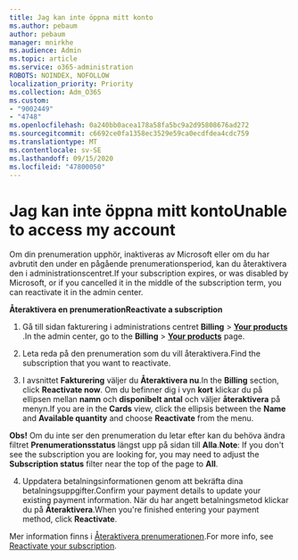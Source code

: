 ```yaml
---
title: Jag kan inte öppna mitt konto
ms.author: pebaum
author: pebaum
manager: mnirkhe
ms.audience: Admin
ms.topic: article
ms.service: o365-administration
ROBOTS: NOINDEX, NOFOLLOW
localization_priority: Priority
ms.collection: Adm_O365
ms.custom:
- "9002449"
- "4748"
ms.openlocfilehash: 0a240bb0acea178a58fa5bc9a2d95808676ad272
ms.sourcegitcommit: c6692ce0fa1358ec3529e59ca0ecdfdea4cdc759
ms.translationtype: MT
ms.contentlocale: sv-SE
ms.lasthandoff: 09/15/2020
ms.locfileid: "47800050"
---
```

# <a name="unable-to-access-my-account"></a><span data-ttu-id="f6dd7-102">Jag kan inte öppna mitt konto</span><span class="sxs-lookup"><span data-stu-id="f6dd7-102">Unable to access my account</span></span>

<span data-ttu-id="f6dd7-103">Om din prenumeration upphör, inaktiveras av Microsoft eller om du har avbrutit den under en pågående prenumerationsperiod, kan du återaktivera den i administrationscentret.</span><span class="sxs-lookup"><span data-stu-id="f6dd7-103">If your subscription expires, or was disabled by Microsoft, or if you cancelled it in the middle of the subscription term, you can reactivate it in the admin center.</span></span>

<span data-ttu-id="f6dd7-104">**Återaktivera en prenumeration**</span><span class="sxs-lookup"><span data-stu-id="f6dd7-104">**Reactivate a subscription**</span></span>

1. <span data-ttu-id="f6dd7-105">Gå till sidan fakturering i administrations centret **Billing**  >  **[Your products](https://go.microsoft.com/fwlink/p/?linkid=842054)** .</span><span class="sxs-lookup"><span data-stu-id="f6dd7-105">In the admin center, go to the **Billing** > **[Your products](https://go.microsoft.com/fwlink/p/?linkid=842054)** page.</span></span>

2. <span data-ttu-id="f6dd7-106">Leta reda på den prenumeration som du vill återaktivera.</span><span class="sxs-lookup"><span data-stu-id="f6dd7-106">Find the subscription that you want to reactivate.</span></span>

3. <span data-ttu-id="f6dd7-107">I avsnittet **Fakturering** väljer du **Återaktivera nu**.</span><span class="sxs-lookup"><span data-stu-id="f6dd7-107">In the **Billing** section, click **Reactivate now**.</span></span> <span data-ttu-id="f6dd7-108">Om du befinner dig i vyn **kort** klickar du på ellipsen mellan **namn** och **disponibelt antal** och väljer **återaktivera** på menyn.</span><span class="sxs-lookup"><span data-stu-id="f6dd7-108">If you are in the **Cards** view, click the ellipsis between the **Name** and **Available quantity** and choose **Reactivate** from the menu.</span></span>

<span data-ttu-id="f6dd7-109">**Obs!** Om du inte ser den prenumeration du letar efter kan du behöva ändra filtret **Prenumerationsstatus** längst upp på sidan till **Alla**.</span><span class="sxs-lookup"><span data-stu-id="f6dd7-109">**Note**: If you don't see the subscription you are looking for, you may need to adjust the **Subscription status** filter near the top of the page to **All**.</span></span>

4. <span data-ttu-id="f6dd7-110">Uppdatera betalningsinformationen genom att bekräfta dina betalningsuppgifter.</span><span class="sxs-lookup"><span data-stu-id="f6dd7-110">Confirm your payment details to update your existing payment information.</span></span> <span data-ttu-id="f6dd7-111">När du har angett betalningsmetod klickar du på **Återaktivera**.</span><span class="sxs-lookup"><span data-stu-id="f6dd7-111">When you're finished entering your payment method, click **Reactivate**.</span></span>

<span data-ttu-id="f6dd7-112">Mer information finns i [Återaktivera prenumerationen](https://docs.microsoft.com/microsoft-365/commerce/subscriptions/reactivate-your-subscription).</span><span class="sxs-lookup"><span data-stu-id="f6dd7-112">For more info, see [Reactivate your subscription](https://docs.microsoft.com/microsoft-365/commerce/subscriptions/reactivate-your-subscription).</span></span>
